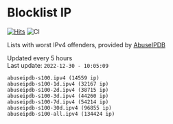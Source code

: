 # Blocklist IP

[![Hits](https://hits.seeyoufarm.com/api/count/incr/badge.svg?url=https%3A%2F%2Fgithub.com%2Fborestad%2Fblocklist-ip%2F&count_bg=%2379C83D&title_bg=%23555555&icon=&icon_color=%23E7E7E7&title=hits&edge_flat=false)](https://hits.seeyoufarm.com)  ![CI](https://img.shields.io/github/workflow/status/borestad/blocklist-ip/CI?style=flat-square)

Lists with worst IPv4 offenders, provided by [AbuseIPDB](https://www.abuseipdb.com/)

<!-- FOOTER-PLACEHOLDER -->
Updated every 5 hours<br>
Last update: `2022-12-30 - 10:05:09`
```
abuseipdb-s100.ipv4 (14559 ip)
abuseipdb-s100-1d.ipv4 (32167 ip)
abuseipdb-s100-2d.ipv4 (38715 ip)
abuseipdb-s100-3d.ipv4 (44260 ip)
abuseipdb-s100-7d.ipv4 (54214 ip)
abuseipdb-s100-30d.ipv4 (96855 ip)
abuseipdb-s100-all.ipv4 (134424 ip)
```
